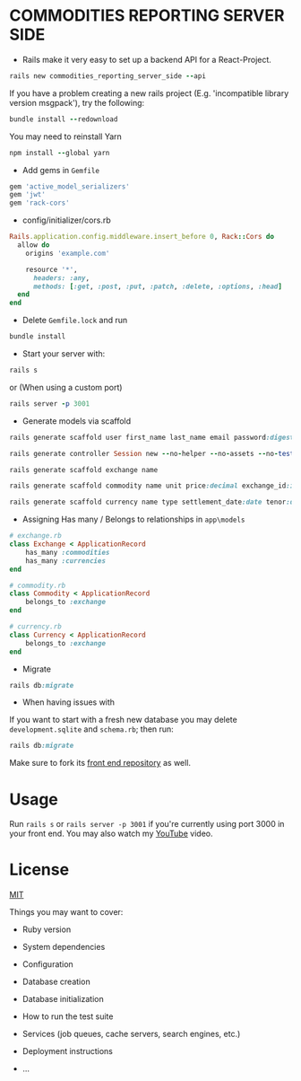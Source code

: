 # COMMODITIES REPORTING SERVER SIDE

* Rails make it very easy to set up a backend API for a React-Project.
```ruby
rails new commodities_reporting_server_side --api
```
If you have a problem creating a new rails project (E.g. 'incompatible library version msgpack'), try the following:
```ruby
bundle install --redownload
```
You may need to reinstall Yarn
```ruby
npm install --global yarn
```
* Add gems in `Gemfile`
```ruby
gem 'active_model_serializers'
gem 'jwt'
gem 'rack-cors'
```
* config/initializer/cors.rb
```ruby
Rails.application.config.middleware.insert_before 0, Rack::Cors do
  allow do
    origins 'example.com'

    resource '*',
      headers: :any,
      methods: [:get, :post, :put, :patch, :delete, :options, :head]
  end
end
```
* Delete `Gemfile.lock` and run
```ruby
bundle install
```
* Start your server with:
```ruby
rails s
```
or (When using a custom port)
```ruby
rails server -p 3001
```
* Generate models via scaffold
```ruby
rails generate scaffold user first_name last_name email password:digest
```
```ruby
rails generate controller Session new --no-helper --no-assets --no-test-framework --skip-routes --skip
```
```ruby
rails generate scaffold exchange name
```
```ruby
rails generate scaffold commodity name unit price:decimal exchange_id:integer
```
```ruby
rails generate scaffold currency name type settlement_date:date tenor:date price:decimal exchange_id:integer
```
* Assigning Has many / Belongs to relationships in `app\models`
```ruby
# exchange.rb
class Exchange < ApplicationRecord
    has_many :commodities
    has_many :currencies
end
```
```ruby
# commodity.rb
class Commodity < ApplicationRecord
    belongs_to :exchange
end
```
```ruby
# currency.rb
class Currency < ApplicationRecord
    belongs_to :exchange
end
```
* Migrate
```ruby
rails db:migrate
```









* When having issues with 





If you want to start with a fresh new database you may delete `development.sqlite` and `schema.rb`; then run:
```ruby
rails db:migrate
```
Make sure to fork its [front end repository](https://github.com/drivera53/webapp-cripto-react) as well.

# Usage
Run `rails s` or `rails server -p 3001` if you're currently using port 3000 in your front end. 
You may also watch my [YouTube](https://www.youtube.com/watch?v=8Pp9b6Zprw8) video.

# License
[MIT](https://github.com/drivera53/react-flatcoin-rails-backend/blob/main/LICENSE)


Things you may want to cover:

* Ruby version

* System dependencies

* Configuration

* Database creation

* Database initialization

* How to run the test suite

* Services (job queues, cache servers, search engines, etc.)

* Deployment instructions

* ...
